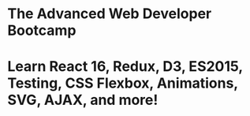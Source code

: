 # The Advanced Web Developer Bootcamp

# Learn React 16, Redux, D3, ES2015, Testing, CSS Flexbox, Animations, SVG, AJAX, and more!
